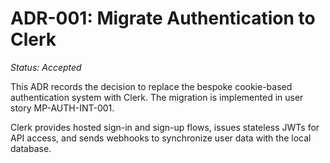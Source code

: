 # ADR-001: Migrate Authentication to Clerk

*Status: Accepted*

This ADR records the decision to replace the bespoke cookie-based authentication system with Clerk.
The migration is implemented in user story MP-AUTH-INT-001.

Clerk provides hosted sign-in and sign-up flows, issues stateless JWTs for API access,
and sends webhooks to synchronize user data with the local database.
